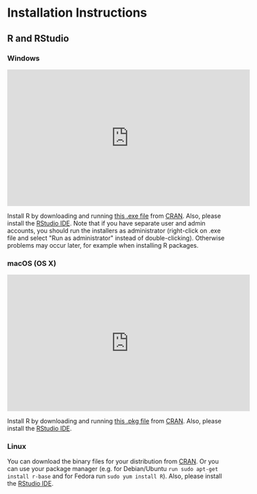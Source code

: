 # Installation Instructions 

## R and RStudio

### Windows

<iframe width="560" height="315" src="https://www.youtube.com/embed/q0PjTAylwoU?rel=0&amp;showinfo=0" frameborder="0" allowfullscreen></iframe>

Install R by downloading and running [this .exe file](http://cran.r-project.org/bin/windows/base/release.htm) from [CRAN](http://cran.r-project.org/index.html). Also, please install the [RStudio IDE](http://www.rstudio.com/ide/download/desktop). Note that if you have separate user and admin accounts, you should run the installers as administrator (right-click on .exe file and select "Run as administrator" instead of double-clicking). Otherwise problems may occur later, for example when installing R packages.

### macOS (OS X)

<iframe width="560" height="315" src="https://www.youtube.com/embed/5-ly3kyxwEg?rel=0&amp;showinfo=0" frameborder="0" allowfullscreen></iframe>

Install R by downloading and running [this .pkg file](http://cran.r-project.org/bin/macosx/R-latest.pkg) from [CRAN](http://cran.r-project.org/index.html). Also, please install the [RStudio IDE](http://www.rstudio.com/ide/download/desktop).

### Linux

You can download the binary files for your distribution from [CRAN](http://cran.r-project.org/index.html). Or you can use your package manager (e.g. for Debian/Ubuntu `run sudo apt-get install r-base` and for Fedora run `sudo yum install R`). Also, please install the [RStudio IDE](http://www.rstudio.com/ide/download/desktop).